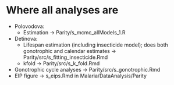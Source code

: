 # Where all analyses are

* Polovodova:
  * Estimation -> Parity/s_mcmc_allModels_1.R
* Detinova:
  * Lifespan estimation (including insecticide model); does both gonotrophic and calendar estimates  -> Parity/src/s_fitting_insecticide.Rmd
  * kfold -> Parity/src/s_k_fold.Rmd
* Gonotrophic cycle analyses -> Parity/src/s_gonotrophic.Rmd
* EIP figure -> s_eips.Rmd in Malaria/DataAnalysis/Parity